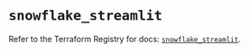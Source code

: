 # `snowflake_streamlit`

Refer to the Terraform Registry for docs: [`snowflake_streamlit`](https://registry.terraform.io/providers/snowflake-labs/snowflake/1.0.0/docs/resources/streamlit).
